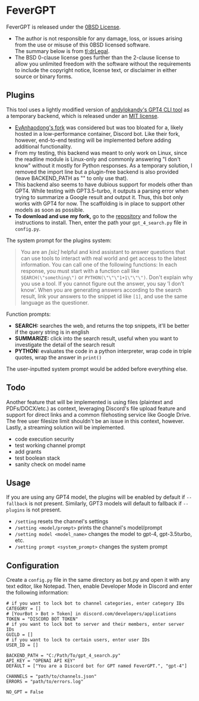 # FeverGPT

FeverGPT is released under the [0BSD License](COPYING).
- The author is not responsible for any damage, loss, or issues arising from the use or misuse of this 0BSD licensed software.  
The summary below is from [tl;drLegal](https://www.tldrlegal.com/license/bsd-0-clause-license).
- The BSD 0-clause license goes further than the 2-clause license to allow you unlimited freedom with the software without the requirements to include the copyright notice, license text, or disclaimer in either source or binary forms.

## Plugins

This tool uses a lightly modified version of [andylokandy's GPT4 CLI tool](https://github.com/andylokandy/gpt-4-search) as a temporary backend, which is released under an [MIT license](https://github.com/rakinishraq/gpt-4-search/blob/main/LICENSE).
- [EvAnhaodong's fork](https://github.com/EvAnhaodong/gpt-4-search) was considered but was too bloated for a, likely hosted in a low-performance container, Discord bot. Like their fork, however, end-to-end testing will be implemented before adding additional functionality.
- From my testing, this backend was meant to only work on Linux, since the readline module is Linux-only and commonly answering "I don't know" without it mostly for Python responses. As a temporary solution, I removed the import line but a plugin-free backend is also provided (leave BACKEND_PATH as "" to only use that).
- This backend also seems to have dubious support for models other than GPT4. While testing with GPT3.5-turbo, it outputs a parsing error when trying to summarize a Google result and output it. Thus, this bot only works with GPT4 for now. The scaffolding is in place to support other models as soon as possible.
- **To download and use my fork,**  go to the [repository](https://github.com/rakinishraq/gpt-4-search) and follow the instructions to install. Then, enter the path your `gpt_4_search.py` file in `config.py`.

The system prompt for the plugins system:
> You are an _[sic]_ helpful and kind assistant to answer questions that can use tools to interact with real world and get access to the latest information. You can call one of the following functions:
In each response, you must start with a function call like `SEARCH(\"something\")` or `PYTHON(\"\"\"1+1\"\"\")`. Don't explain why you use a tool. If you cannot figure out the answer, you say ’I don’t know’. When you are generating answers according to the search result, link your answers to the snippet id like `[1]`, and use the same language as the questioner.

Function prompts:
- **SEARCH:** searches the web, and returns the top snippets, it'll be better if the query string is in english
- **SUMMARIZE:** click into the search result, useful when you want to investigate the detail of the search result
- **PYTHON:** evaluates the code in a python interpreter, wrap code in triple quotes, wrap the answer in `print()`

The user-inputted system prompt would be added before everything else.

## Todo

Another feature that will be implemented is using files (plaintext and PDFs/DOCX/etc.) as context, leveraging Discord's file upload feature and support for direct links and a common filehosting service like Google Drive. The free user filesize limit shouldn't be an issue in this context, however.
Lastly, a streaming solution will be implemented.

- code execution security
- test working channel prompt
- add grants
- test boolean stack
- sanity check on model name

## Usage

If you are using any GPT4 model, the plugins will be enabled by default if `--fallback` is not present. Similarly, GPT3 models will default to fallback if `--plugins` is not present.

- `/setting` resets the channel's settings
- `/setting <model/prompt>` prints the channel's model/prompt
- `/setting model <model_name>` changes the model to gpt-4, gpt-3.5turbo, etc.
- `/setting prompt <system_prompt>` changes the system prompt


## Configuration

Create a `config.py` file in the same directory as bot.py and open it with any text editor, like Notepad. Then, enable Developer Mode in Discord and enter the following information:

```
# if you want to lock bot to channel categories, enter category IDs
CATEGORY = []
# [YourBot > Bot > Token] in discord.com/developers/applications
TOKEN = "DISCORD BOT TOKEN"
# if you want to lock bot to server and their members, enter server IDs
GUILD = []
# if you want to lock to certain users, enter user IDs
USER_ID = []

BACKEND_PATH = "C:/Path/To/gpt_4_search.py"
API_KEY = "OPENAI API KEY"
DEFAULT = ["You are a Discord bot for GPT named FeverGPT.", "gpt-4"]

CHANNELS = "path/to/channels.json"
ERRORS = "path/to/errors.log"

NO_GPT = False
```
